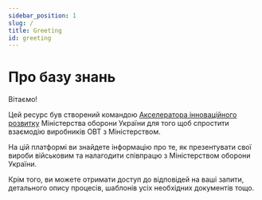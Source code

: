 ```yaml
---
sidebar_position: 1
slug: /
title: Greeting
id: greeting
---
```


# Про базу знань

Вітаємо!

Цей ресурс був створений командою [Акселератора інноваційного розвитку](https://mil-tech.gov.ua) Міністерства оборони України 
для того щоб спростити взаємодію виробників ОВТ з Міністерством.

На цій платформі ви знайдете інформацію про те, як презентувати свої вироби військовим та налагодити співпрацю з Міністерством оборони України.

Крім того, ви можете отримати доступ до відповідей на ваші запити, детального опису процесів, шаблонів усіх необхідних документів тощо.
